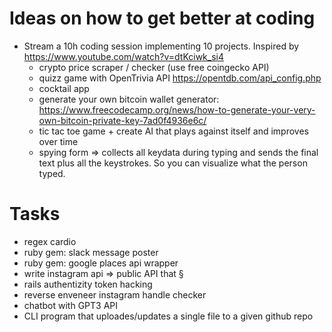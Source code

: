 # Ideas on how to get better at coding

- Stream a 10h coding session implementing 10 projects. Inspired by https://www.youtube.com/watch?v=dtKciwk_si4
  - crypto price scraper / checker (use free coingecko API)
  - quizz game with OpenTrivia API https://opentdb.com/api_config.php
  - cocktail app
  - generate your own bitcoin wallet generator: https://www.freecodecamp.org/news/how-to-generate-your-very-own-bitcoin-private-key-7ad0f4936e6c/
  - tic tac toe game + create AI that plays against itself and improves over time
  - spying form => collects all keydata during typing and sends the final text plus all the keystrokes. So you can visualize what the person typed.



# Tasks
- regex cardio
- ruby gem: slack message poster
- ruby gem: google places api wrapper
- write instagram api
  => public API that §
- rails authentizity token hacking
- reverse enveneer instagram handle checker
- chatbot with GPT3 API
- CLI program that uploades/updates a single file to a given github repo


